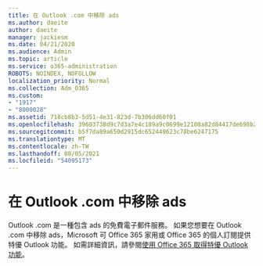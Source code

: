 ```yaml
---
title: 在 Outlook .com 中移除 ads
ms.author: daeite
author: daeite
manager: jackiesm
ms.date: 04/21/2020
ms.audience: Admin
ms.topic: article
ms.service: o365-administration
ROBOTS: NOINDEX, NOFOLLOW
localization_priority: Normal
ms.collection: Adm_O365
ms.custom:
- "1917"
- "8000028"
ms.assetid: 718cb8b3-5d51-4e31-823d-7b306dd60f01
ms.openlocfilehash: 39603738d9c7d3a7e4c189a9c0699e12108a82d84417de698b22195aef2cd2bd
ms.sourcegitcommit: b5f7da89a650d2915dc652449623c78be6247175
ms.translationtype: MT
ms.contentlocale: zh-TW
ms.lasthandoff: 08/05/2021
ms.locfileid: "54095173"
---
```

# <a name="remove-ads-in-outlookcom"></a>在 Outlook .com 中移除 ads

Outlook .com 是一種包含 ads 的免費電子郵件服務。 如果您想要在 Outlook .com 中移除 ads，Microsoft 可 Office 365 家用或 Office 365 的個人訂閱提供特優 Outlook 功能。 如需詳細資訊，請參閱[使用 Office 365 取得特優 Outlook 功能](https://go.microsoft.com/fwlink/?linkid=872181)。